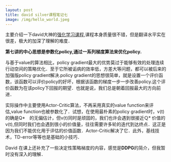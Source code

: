 ```yaml
---
layout: post
title: david silver课程笔记七
image: /img/hello_world.jpeg
---
```


主要介绍一下david大神的[强化学习课程](https://space.bilibili.com/74997410/#/),课程本身质量很不错，但是翻译水平实在很差，极大的加深了理解的难度．　

**第七讲的中心思想是参数化policy,通过一系列梯度算法来优化policy.**  

与基于value的算法相比，policy gradient最大的优势莫过于能够有效的处理连续行动空间的策略优化．至于它所被诟病的效率低，方差大等问题，都可以被后来的加强版policy gradient解决.policy gradient的思想很简单，就是设置一个评价函数，该函数可以评价policy的好坏，根据该函数的梯度一步一步改善policy.这个评价函数为在该policy下回报的期望．也就是说，我们总是朝着回报最大的方向前进．　

实际操作中主要使用Actor-Critic算法，不再采用真实的value function来评估,value function也被参数化了．试想，在使用最朴素的policy gradient时，v(t)的确是Q*　的无偏估计，但v(t)同时是顽固的，我们也许会遇到很接近Ｑ* 价值的v(t),但同时我们也会遇到很小的价值量，往往需要许多轮的迭代到达终点．这正是因为我们不能优化用于评估的价值函数．Actor-Critic解决了它．此外，基线技术，TD-error等等也是基础的小技巧．　　

David 在课上还补充了一些决定性策略梯度的内容，感觉是**DDPG**的简介，但我暂时没有深入的理解．　　
